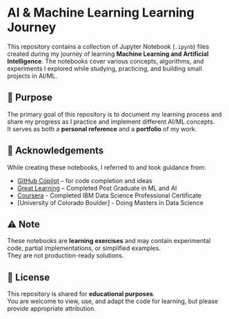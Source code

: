 # AI & Machine Learning Learning Journey

This repository contains a collection of Jupyter Notebook (`.ipynb`) files created during my journey of learning **Machine Learning and Artificial Intelligence**. 
The notebooks cover various concepts, algorithms, and experiments I explored while studying, practicing, and building small projects in AI/ML.

## 🎯 Purpose
The primary goal of this repository is to document my learning process and share my progress as I practice and implement different AI/ML concepts.  
It serves as both a **personal reference** and a **portfolio** of my work.

## 🙏 Acknowledgements
While creating these notebooks, I referred to and took guidance from:
- [GitHub Copilot](https://github.com/features/copilot) – for code completion and ideas
- [Great Learning](https://www.mygreatlearning.com/) – Completed Post Graduate in ML and AI
- [Coursera](https://www.coursera.org/) - Completed IBM Data Science Professional Certificate
- [University of Colorado Boulder] - Doing Masters in Data Science

## ⚠️ Note
These notebooks are **learning exercises** and may contain experimental code, partial implementations, or simplified examples.  
They are not production-ready solutions.

## 📜 License
This repository is shared for **educational purposes**.  
You are welcome to view, use, and adapt the code for learning, but please provide appropriate attribution.
